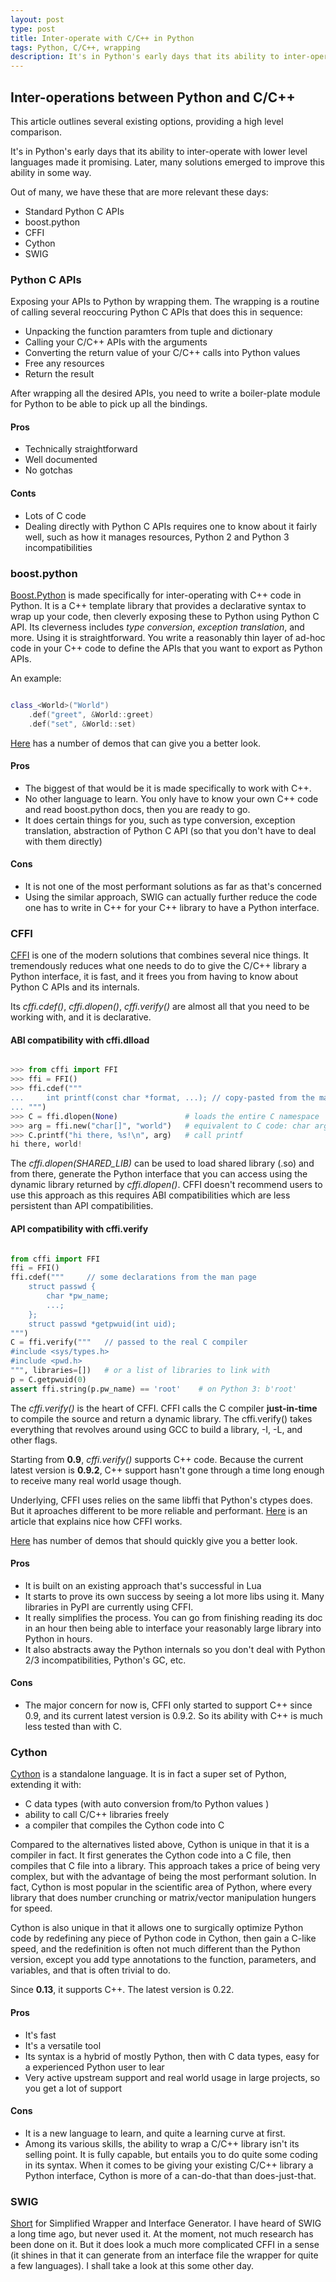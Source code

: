 ```yaml
---
layout: post
type: post
title: Inter-operate with C/C++ in Python
tags: Python, C/C++, wrapping
description: It's in Python's early days that its ability to inter-operate with lower level languages made it promising. Later, many solutions emerged to improve this ability in some way.
---
```


## Inter-operations between Python and C/C++

This article outlines several existing options, providing a 
high level comparison.

It's in Python's early days that its ability to inter-operate with
lower level languages made it promising. Later, many solutions emerged
to improve this ability in some way.

Out of many, we have these that are more relevant these days:

- Standard Python C APIs
- boost.python
- CFFI
- Cython
- SWIG

### Python C APIs

Exposing your APIs to Python by wrapping them. The wrapping is
a routine of calling several reoccuring Python C APIs that does
this in sequence:

- Unpacking the function paramters from tuple and dictionary
- Calling your C/C++ APIs with the arguments
- Converting the return value of your C/C++ calls into Python
values
- Free any resources
- Return the result

After wrapping all the desired APIs, you need to write a
boiler-plate module for Python to be able to pick up all the
bindings.

#### Pros

- Technically straightforward
- Well documented
- No gotchas

#### Conts

- Lots of C code
- Dealing directly with Python C APIs requires one to
know about it fairly well, such as how it manages resources,
Python 2 and Python 3 incompatibilities

### boost.python

[Boost.Python](http://www.boost.org/doc/libs/1_58_0/libs/python/doc/index.html)
is made specifically for inter-operating with C++ code in Python. It is a 
C++ template library that provides a declarative syntax to wrap up your code,
then cleverly exposing these to Python using Python C API. Its cleverness
includes *type conversion*, *exception translation*, and more.
Using it is straightforward. You write a reasonably thin layer of ad-hoc code
in your C++ code to define the APIs that you want to export as Python APIs.

An example:

```C++

class_<World>("World")
    .def("greet", &World::greet)
    .def("set", &World::set)

```

[Here](https://github.com/TNG/boost-python-examples) has a number of 
demos that can give you a better look.

#### Pros

- The biggest of that would be it is made specifically to work with C++.
- No other language to learn. You only have to know your own C++ code
and read boost.python docs, then you are ready to go.
- It does certain things for you, such as type conversion, exception 
translation, abstraction of Python C API (so that you don't have to
deal with them directly)

#### Cons

- It is not one of the most performant solutions as far as that's concerned
- Using the similar approach, SWIG can actually further reduce
the code one has to write in C++ for your C++ library to have
a Python interface.

### CFFI

[CFFI](https://cffi.readthedocs.org/en/latest/) is one of the modern solutions
that combines several nice things. It tremendously reduces what one needs to
do to give the C/C++ library a Python interface, it is fast, and it frees
you from having to know about Python C APIs and its internals.

Its *cffi.cdef()*, *cffi.dlopen()*, *cffi.verify()* are almost all that you
need to be working with, and it is declarative.

#### ABI compatibility with cffi.dlload

```python

>>> from cffi import FFI
>>> ffi = FFI()
>>> ffi.cdef("""
...     int printf(const char *format, ...); // copy-pasted from the man page
... """)
>>> C = ffi.dlopen(None)               # loads the entire C namespace
>>> arg = ffi.new("char[]", "world")   # equivalent to C code: char arg[] = "world";
>>> C.printf("hi there, %s!\n", arg)   # call printf
hi there, world!

```

The *cffi.dlopen(SHARED_LIB)* can be used to load shared library (.so)
and from there, generate the Python interface that you can access
using the dynamic library returned by *cffi.dlopen()*. CFFI doesn't recommend
users to use this approach as this requires ABI compatibilities which
are less persistent than API compatibilities.

#### API compatibility with cffi.verify

```python

from cffi import FFI
ffi = FFI()
ffi.cdef("""     // some declarations from the man page
    struct passwd {
        char *pw_name;
        ...;
    };
    struct passwd *getpwuid(int uid);
""")
C = ffi.verify("""   // passed to the real C compiler
#include <sys/types.h>
#include <pwd.h>
""", libraries=[])   # or a list of libraries to link with
p = C.getpwuid(0)
assert ffi.string(p.pw_name) == 'root'    # on Python 3: b'root'

```

The *cffi.verify()* is the heart of CFFI. CFFI calls the C compiler
**just-in-time** to compile the source and return a dynamic library.
The cffi.verify() takes everything that revolves around using
GCC to build a library, -I, -L, and other flags.

Starting from **0.9**, *cffi.verify()* supports C++ code. Because
the current latest version is **0.9.2**, C++ support hasn't gone
through a time long enough to receive many real world usage though.

Underlying, CFFI uses relies on the same libffi that Python's ctypes does.
But it aproaches different to be more reliable and performant.
[Here](http://eli.thegreenplace.net/2013/03/09/python-ffi-with-ctypes-and-cffi)
is an article that explains nice how CFFI works.

[Here](https://bitbucket.org/cffi/cffi/src/default/demo) has number of
demos that should quickly give you a better look.

#### Pros

- It is built on an existing approach that's successful in Lua
- It starts to prove its own success by seeing a lot more libs using it. Many
libraries in PyPI are currently using CFFI.
- It really simplifies the process. You can go from finishing reading its doc
in an hour then being able to interface your reasonably large library into
Python in hours.
- It also abstracts away the Python internals so you don't deal with
Python 2/3 incompatibilities, Python's GC, etc.

#### Cons

- The major concern for now is, CFFI only started to support C++ since 0.9,
and its current latest version is 0.9.2. So its ability with C++ is much less
tested than with C.

### Cython

[Cython](http://docs.cython.org/) is a standalone language.
It is in fact a super set of Python, extending it with:

- C data types (with auto conversion from/to Python values )
- ability to call C/C++ libraries freely
- a compiler that compiles the Cython code into C

Compared to the alternatives listed above, Cython is unique in that it is a
compiler in fact. It first generates the Cython code into a C file, then compiles
that C file into a library. This approach takes a price of being very complex,
but with the advantage of being the most performant solution. In fact, Cython is
most popular in the scientific area of Python, where every library that does
number crunching or matrix/vector manipulation hungers for speed.

Cython is also unique in that it allows one to surgically optimize Python code
by redefining any piece of Python code in Cython, then gain a C-like speed, and
the redefinition is often not much different than the Python version, except
you add type annotations to the function, parameters, and variables, and that
is often trivial to do.

Since **0.13**, it supports C++. The latest version is 0.22.

#### Pros

- It's fast
- It's a versatile tool
- Its syntax is a hybrid of mostly Python, then with C data types, easy for
a experienced Python user to lear
- Very active upstream support and real world usage in large projects, so you
get a lot of support

#### Cons

- It is a new language to learn, and quite a learning curve at first.
- Among its various skills, the ability to wrap a C/C++ library isn't its
selling point. It is fully capable, but entails you to do quite some
coding in its syntax. When it comes to be giving your existing C/C++
library a Python interface, Cython is more of a can-do-that than
does-just-that.

### SWIG

[Short](http://www.swig.org/) for Simplified Wrapper and Interface Generator.
I have heard of SWIG a long time ago, but never used it. At the moment, not
much research has been done on it. But it does look a much more complicated
CFFI in a sense (it shines in that it can generate from an interface file 
the wrapper for quite a few languages). I shall take a look at this some other
day.


